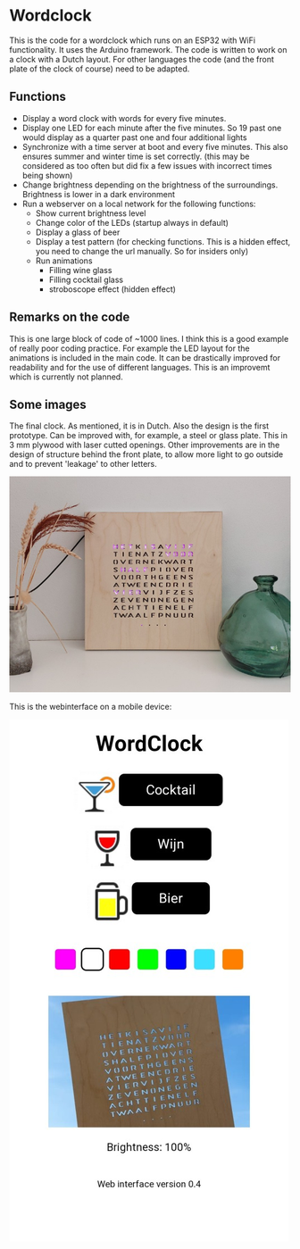 # Wordclock

This is the code for a wordclock which runs on an ESP32 with WiFi functionality. It uses the Arduino framework.
The code is written to work on a clock with a Dutch layout. For other languages the code (and the front plate of the clock of course) need to be adapted.

## Functions
- Display a word clock with words for every five minutes.
- Display one LED for each minute after the five minutes. So 19 past one would display as a quarter past one and four additional lights
- Synchronize with a time server at boot and every five minutes. This also ensures summer and winter time is set correctly. (this may be considered as too often but did fix a few issues with incorrect times being shown)
- Change brightness depending on the brightness of the surroundings. Brightness is lower in a dark environment
- Run a webserver on a local network for the following functions:
  - Show current brightness level
  - Change color of the LEDs (startup always in default)
  - Display a glass of beer
  - Display a test pattern (for checking functions. This is a hidden effect, you need to change the url manually. So for insiders only)
  - Run animations
    - Filling wine glass
    - Filling cocktail glass
    - stroboscope effect (hidden effect)

## Remarks on the code
This is one large block of code of ~1000 lines. I think this is a good example of really poor coding practice. For example the LED layout for the animations is included in the main code. It can be drastically improved for readability and for the use of different languages. This is an improvemt which is currently not planned.

## Some images
The final clock. As mentioned, it is in Dutch. Also the design is the first prototype. Can be improved with, for example, a steel or glass plate. This in 3 mm plywood with laser cutted openings. Other improvements are in the design of structure behind the front plate, to allow more light to go outside and to prevent 'leakage' to other letters. 

![final result](images/resultaat.jpg)

This is the webinterface on a mobile device:

![webinterface](images/webinterface.jpg)

